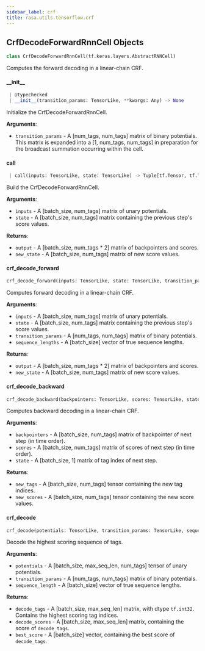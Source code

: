 ```yaml
---
sidebar_label: crf
title: rasa.utils.tensorflow.crf
---
```


## CrfDecodeForwardRnnCell Objects

```python
class CrfDecodeForwardRnnCell(tf.keras.layers.AbstractRNNCell)
```

Computes the forward decoding in a linear-chain CRF.

#### \_\_init\_\_

```python
 | @typechecked
 | __init__(transition_params: TensorLike, **kwargs: Any) -> None
```

Initialize the CrfDecodeForwardRnnCell.

**Arguments**:

- `transition_params` - A [num_tags, num_tags] matrix of binary
  potentials. This matrix is expanded into a
  [1, num_tags, num_tags] in preparation for the broadcast
  summation occurring within the cell.

#### call

```python
 | call(inputs: TensorLike, state: TensorLike) -> Tuple[tf.Tensor, tf.Tensor]
```

Build the CrfDecodeForwardRnnCell.

**Arguments**:

- `inputs` - A [batch_size, num_tags] matrix of unary potentials.
- `state` - A [batch_size, num_tags] matrix containing the previous step&#x27;s
  score values.
  

**Returns**:

- `output` - A [batch_size, num_tags * 2] matrix of backpointers and scores.
- `new_state` - A [batch_size, num_tags] matrix of new score values.

#### crf\_decode\_forward

```python
crf_decode_forward(inputs: TensorLike, state: TensorLike, transition_params: TensorLike, sequence_lengths: TensorLike) -> Tuple[tf.Tensor, tf.Tensor]
```

Computes forward decoding in a linear-chain CRF.

**Arguments**:

- `inputs` - A [batch_size, num_tags] matrix of unary potentials.
- `state` - A [batch_size, num_tags] matrix containing the previous step&#x27;s
  score values.
- `transition_params` - A [num_tags, num_tags] matrix of binary potentials.
- `sequence_lengths` - A [batch_size] vector of true sequence lengths.
  

**Returns**:

- `output` - A [batch_size, num_tags * 2] matrix of backpointers and scores.
- `new_state` - A [batch_size, num_tags] matrix of new score values.

#### crf\_decode\_backward

```python
crf_decode_backward(backpointers: TensorLike, scores: TensorLike, state: TensorLike) -> Tuple[tf.Tensor, tf.Tensor]
```

Computes backward decoding in a linear-chain CRF.

**Arguments**:

- `backpointers` - A [batch_size, num_tags] matrix of backpointer of next step
  (in time order).
- `scores` - A [batch_size, num_tags] matrix of scores of next step (in time order).
- `state` - A [batch_size, 1] matrix of tag index of next step.
  

**Returns**:

- `new_tags` - A [batch_size, num_tags] tensor containing the new tag indices.
- `new_scores` - A [batch_size, num_tags] tensor containing the new score values.

#### crf\_decode

```python
crf_decode(potentials: TensorLike, transition_params: TensorLike, sequence_length: TensorLike) -> Tuple[tf.Tensor, tf.Tensor, tf.Tensor]
```

Decode the highest scoring sequence of tags.

**Arguments**:

- `potentials` - A [batch_size, max_seq_len, num_tags] tensor of
  unary potentials.
- `transition_params` - A [num_tags, num_tags] matrix of
  binary potentials.
- `sequence_length` - A [batch_size] vector of true sequence lengths.
  

**Returns**:

- `decode_tags` - A [batch_size, max_seq_len] matrix, with dtype `tf.int32`.
  Contains the highest scoring tag indices.
- `decode_scores` - A [batch_size, max_seq_len] matrix, containing the score of
  `decode_tags`.
- `best_score` - A [batch_size] vector, containing the best score of `decode_tags`.

